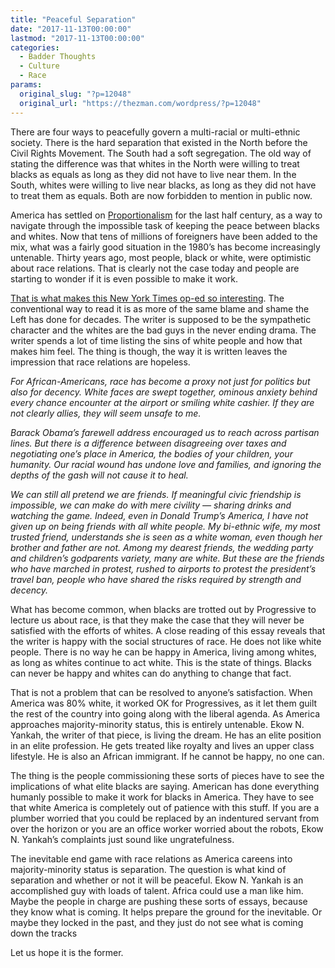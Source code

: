 ```yaml
---
title: "Peaceful Separation"
date: "2017-11-13T00:00:00"
lastmod: "2017-11-13T00:00:00"
categories:
  - Badder Thoughts
  - Culture
  - Race
params:
  original_slug: "?p=12048"
  original_url: "https://thezman.com/wordpress/?p=12048"
---
```


There are four ways to peacefully govern a multi-racial or multi-ethnic
society. There is the hard separation that existed in the North before
the Civil Rights Movement. The South had a soft segregation. The old way
of stating the difference was that whites in the North were willing to
treat blacks as equals as long as they did not have to live near them.
In the South, whites were willing to live near blacks, as long as they
did not have to treat them as equals. Both are now forbidden to mention
in public now.

America has settled on
[Proportionalism](http://thezman.com/wordpress/?p=8318) for the last
half century, as a way to navigate through the impossible task of
keeping the peace between blacks and whites. Now that tens of millions
of foreigners have been added to the mix, what was a fairly good
situation in the 1980’s has become increasingly untenable. Thirty years
ago, most people, black or white, were optimistic about race relations.
That is clearly not the case today and people are starting to wonder if
it is even possible to make it work.

[That is what makes this New York Times op-ed so
interesting](https://www.nytimes.com/2017/11/11/opinion/sunday/interracial-friendship-donald-trump.html?partner=rss&emc=rss&smid=tw-nytimes&smtyp=cur).
The conventional way to read it is as more of the same blame and shame
the Left has done for decades. The writer is supposed to be the
sympathetic character and the whites are the bad guys in the never
ending drama. The writer spends a lot of time listing the sins of white
people and how that makes him feel. The thing is though, the way it is
written leaves the impression that race relations are hopeless.

*For African-Americans, race has become a proxy not just for politics
but also for decency. White faces are swept together, ominous anxiety
behind every chance encounter at the airport or smiling white cashier.
If they are not clearly allies, they will seem unsafe to me.*

*Barack Obama’s farewell address encouraged us to reach across partisan
lines. But there is a difference between disagreeing over taxes and
negotiating one’s place in America, the bodies of your children, your
humanity. Our racial wound has undone love and families, and ignoring
the depths of the gash will not cause it to heal.*

*We can still all pretend we are friends. If meaningful civic friendship
is impossible, we can make do with mere civility — sharing drinks and
watching the game. Indeed, even in Donald Trump’s America, I have not
given up on being friends with all white people. My bi-ethnic wife, my
most trusted friend, understands she is seen as a white woman, even
though her brother and father are not. Among my dearest friends, the
wedding party and children’s godparents variety, many are white. But
these are the friends who have marched in protest, rushed to airports to
protest the president’s travel ban, people who have shared the risks
required by strength and decency.*

What has become common, when blacks are trotted out by Progressive to
lecture us about race, is that they make the case that they will never
be satisfied with the efforts of whites. A close reading of this essay
reveals that the writer is happy with the social structures of race. He
does not like white people. There is no way he can be happy in America,
living among whites, as long as whites continue to act white. This is
the state of things. Blacks can never be happy and whites can do
anything to change that fact.

That is not a problem that can be resolved to anyone’s satisfaction.
When America was 80% white, it worked OK for Progressives, as it let
them guilt the rest of the country into going along with the liberal
agenda. As America approaches majority-minority status, this is entirely
untenable. Ekow N. Yankah, the writer of that piece, is living the
dream. He has an elite position in an elite profession. He gets treated
like royalty and lives an upper class lifestyle. He is also an African
immigrant. If he cannot be happy, no one can.

The thing is the people commissioning these sorts of pieces have to see
the implications of what elite blacks are saying. American has done
everything humanly possible to make it work for blacks in America. They
have to see that white America is completely out of patience with this
stuff. If you are a plumber worried that you could be replaced by an
indentured servant from over the horizon or you are an office worker
worried about the robots, Ekow N. Yankah’s complaints just sound like
ungratefulness.

The inevitable end game with race relations as America careens into
majority-minority status is separation. The question is what kind of
separation and whether or not it will be peaceful. Ekow N. Yankah is an
accomplished guy with loads of talent. Africa could use a man like him.
Maybe the people in charge are pushing these sorts of essays, because
they know what is coming. It helps prepare the ground for the
inevitable. Or maybe they locked in the past, and they just do not see
what is coming down the tracks

Let us hope it is the former.
